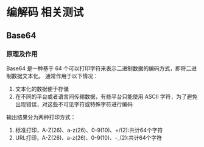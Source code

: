 # 编解码 相关测试

## Base64

### 原理及作用

Base64 是一种基于 64 个可以打印字符来表示二进制数据的编码方式，即将二进制数据文本化。
通常作用于以下情况：
1. 文本化的数据便于存储
2. 在不同的平台或者语言间传输数据，有些平台只能使用 ASCII 字符，为了避免出现错误，对这些不可见字符或特殊字符进行编码

输出结果分为两种打印方式：
1. 标准打印，A-Z(26)、a-z(26)、0-9(10)、+/(2):共计64个字符
2. URL打印，A-Z(26)、a-z(26)、0-9(10)、-_(2):共计64个字符



